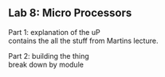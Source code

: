 ## Lab 8: Micro Processors  


Part 1: explanation of the uP  
contains the all the stuff from Martins lecture.  


Part 2: building the thing  
break down by module  

